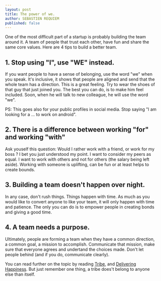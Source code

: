 ```yaml
---
layout: post
title: The power of we.
author: SEBASTIEN REQUIEM
published: false
---
```



<p class="intro">One of the most difficult part of a startup is probably building the team around it. A team of people that trust each other, have fun and share the same core values. Here are 4 tips to build a better team.</p>

## 1. Stop using "I", use "WE" instead. ##

If you want people to have a sense of belonging, use the word "we" when you speak. It's inclusive, it shows that people are aligned and send that the whole team has a direction. This is a great feeling. Try to wear the shoes of that guy that just joined you. The best you can do, is to make him feel included. Soon, when he will talk to new colleague, he will use the word "we".

PS: This goes also for your public profiles in social media. Stop saying "I am looking for a ... to work on android".

## 2. There is a difference between working "for" and working "with" ##

Ask youself this question: Would I rather work with a friend, or work for my boss ? I bet you just understood my point.
I want to consider my peers as equal. I want to work with others and not for others (the salary being left aside). Working with someone is uplifting, can be fun or at least helps to create bounds.

## 3. Building a team doesn't happen over night. ##

In any case, don't rush things. Things happen with time. As much as you would like to convert anyone to like your team, it will only happen with time and patience. The only you can do is to empower people in creating bonds and giving a good time.


## 4. A team needs a purpose. ##

Ultimately, people are forming a team when they have a common direction, a common goal, a mission to accomplish. Communicate that mission, make sure that everyone agrees and undertand the choices made. Don't let people behind (and if you do, communicate clearly).



You can read further on the topic by reading [Tribe](http://www.amazon.com/Tribes-We-Need-You-Lead/dp/1423374118), and [Delivering Happiness](http://www.amazon.com/Delivering-Happiness-Profits-Passion-Purpose/dp/0446576220/ref=sr_1_1?s=books&ie=UTF8&qid=1405856612&sr=1-1&keywords=delivering+happiness). But just remember one thing, a tribe does't belong to anyone else than itself.

